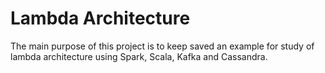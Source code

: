# Lambda Architecture

The main purpose of this project is to keep saved an example for study of lambda architecture using Spark, Scala, Kafka and Cassandra.
